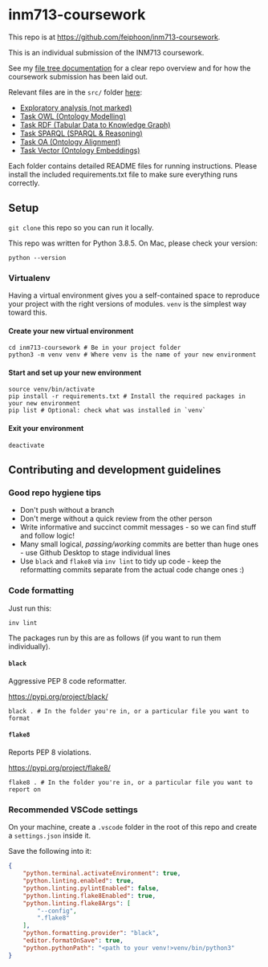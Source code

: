 # inm713-coursework

This repo is at <https://github.com/feiphoon/inm713-coursework>.

This is an individual submission of the INM713 coursework.

See my [file tree documentation](TREE.md) for a clear repo overview and for how the coursework submission has been laid out.

Relevant files are in the `src/` folder [here](src/):
- [Exploratory analysis (not marked)](src/1-exploration)
- [Task OWL (Ontology Modelling)](src/2-OWL)
- [Task RDF (Tabular Data to Knowledge Graph)](src/3-RDF)
- [Task SPARQL (SPARQL & Reasoning)](src/4-SPARQL)
- [Task OA (Ontology Alignment)](src/5-OA)
- [Task Vector (Ontology Embeddings)](src/6-VECTOR)

Each folder contains detailed README files for running instructions. Please install the included requirements.txt file to make sure everything runs correctly.


## Setup

`git clone` this repo so you can run it locally.

This repo was written for Python 3.8.5. On Mac, please check your version:

```
python --version
```

### Virtualenv

Having a virtual environment gives you a self-contained space to reproduce your project with the right versions of modules. `venv` is the simplest way toward this.

#### Create your new virtual environment

```
cd inm713-coursework # Be in your project folder
python3 -m venv venv # Where venv is the name of your new environment
```

#### Start and set up your new environment

```
source venv/bin/activate
pip install -r requirements.txt # Install the required packages in your new environment
pip list # Optional: check what was installed in `venv`
```
#### Exit your environment

```
deactivate
```


## Contributing and development guidelines

### Good repo hygiene tips

- Don't push without a branch
- Don't merge without a quick review from the other person
- Write informative and succinct commit messages - so we can find stuff and follow logic!
- Many small logical, _passing/working_ commits are better than huge ones - use Github Desktop to stage individual lines
- Use `black` and `flake8` via `inv lint` to tidy up code - keep the reformatting commits separate from the actual code change ones :)

### Code formatting

Just run this:

```
inv lint
```

The packages run by this are as follows (if you want to run them individually).

#### `black`

Aggressive PEP 8 code reformatter.

https://pypi.org/project/black/
```
black . # In the folder you're in, or a particular file you want to format
```

#### `flake8`

Reports PEP 8 violations.

https://pypi.org/project/flake8/
```
flake8 . # In the folder you're in, or a particular file you want to report on
```

<!-- ### Running tests

Run all types of tests
```
inv test
```
More details follow.

#### `doctest`

Run `doctest` on the docstring tests in `maze.py`.
```
python -m doctest maze.py -v
```

#### `pytest`

Run all `pytest` tests:
```
pytest
```

Run tests for a specific file, where `test_maze.py` is named to match the file you want to test, `maze.py`.
```
pytest tests/test_maze.py
```

Verbose mode with `-v`, is always optional but gives you more information about test results.
```
pytest -v tests/test_maze.py
```

Run a set of tests based on the test name (so you should always name your tests well!).
Here we want to only run tests whose names contain the keyword "error".
```
pytest -k error
# OR
pytest -v -k error
```

Run a group of tests. You need to have applied some Test Classes:
```
pytest tests/test_maze.py::TestBuildMaze
```

You can run a specific method inside a Test Class too:
```
pytest tests/test_maze.py::TestBuildMaze::test_build_maze
```

You can inspect how and in what order your fixtures are set up, by adding the `--setup-show` argument:
```
pytest -v --setup-show tests/test_maze.py
```


#### `pytest` AND `doctest`:

Run both together! The `-v` or verbosity option is not required, but makes it a lot more satisfying.
```
pytest -v --doctest-modules
``` -->

### Recommended VSCode settings

On your machine, create a `.vscode` folder in the root of this repo and create a `settings.json` inside it.

Save the following into it:
```json
{
    "python.terminal.activateEnvironment": true,
    "python.linting.enabled": true,
    "python.linting.pylintEnabled": false,
    "python.linting.flake8Enabled": true,
    "python.linting.flake8Args": [
        "--config",
        ".flake8"
    ],
    "python.formatting.provider": "black",
    "editor.formatOnSave": true,
    "python.pythonPath": "<path to your venv!>venv/bin/python3"
}
```

